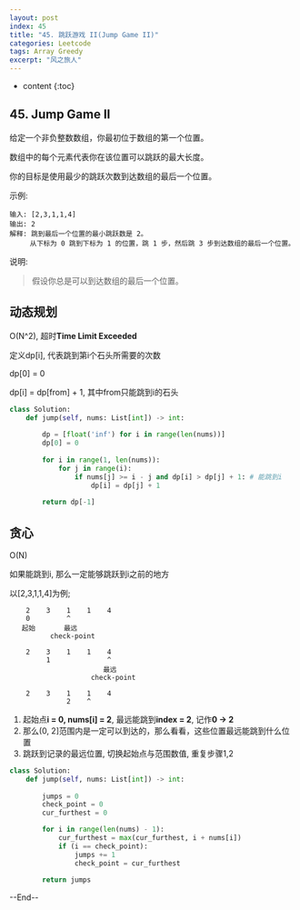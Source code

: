```yaml
---
layout: post
index: 45
title: "45. 跳跃游戏 II(Jump Game II)"
categories: Leetcode
tags: Array Greedy
excerpt: "风之旅人"
---
```


* content
{:toc}

## 45. Jump Game II

给定一个非负整数数组，你最初位于数组的第一个位置。

数组中的每个元素代表你在该位置可以跳跃的最大长度。

你的目标是使用最少的跳跃次数到达数组的最后一个位置。

示例:

```
输入: [2,3,1,1,4]
输出: 2
解释: 跳到最后一个位置的最小跳跃数是 2。
     从下标为 0 跳到下标为 1 的位置，跳 1 步，然后跳 3 步到达数组的最后一个位置。
```

说明:

> 假设你总是可以到达数组的最后一个位置。

## 动态规划

O(N^2), 超时**Time Limit Exceeded**

定义dp[i], 代表跳到第i个石头所需要的次数

dp[0] = 0

dp[i] = dp[from] + 1, 其中from只能跳到i的石头

```python
class Solution:
    def jump(self, nums: List[int]) -> int:
        
        dp = [float('inf') for i in range(len(nums))]
        dp[0] = 0
        
        for i in range(1, len(nums)):
            for j in range(i):
                if nums[j] >= i - j and dp[i] > dp[j] + 1: # 能跳到i
                    dp[i] = dp[j] + 1
        
        return dp[-1]
```

## 贪心

O(N)

如果能跳到i, 那么一定能够跳跃到i之前的地方

以[2,3,1,1,4]为例;

```
    2    3    1    1    4     
    0         ^
   起始       最远
          check-point

    2    3    1    1    4     
         1              ^
                       最远
                    check-point

    2    3    1    1    4     
              2    ^
```

1. 起始点**i = 0, nums[i] = 2**, 最远能跳到**index = 2**, 记作**0 -> 2**
2. 那么(0, 2]范围内是一定可以到达的，那么看看，这些位置最远能跳到什么位置
3. 跳跃到记录的最远位置, 切换起始点与范围数值, 重复步骤1,2

```python
class Solution:
    def jump(self, nums: List[int]) -> int:
        
        jumps = 0
        check_point = 0
        cur_furthest = 0

        for i in range(len(nums) - 1):
            cur_furthest = max(cur_furthest, i + nums[i])
            if (i == check_point):
                jumps += 1
                check_point = cur_furthest
        
        return jumps
```


--End--